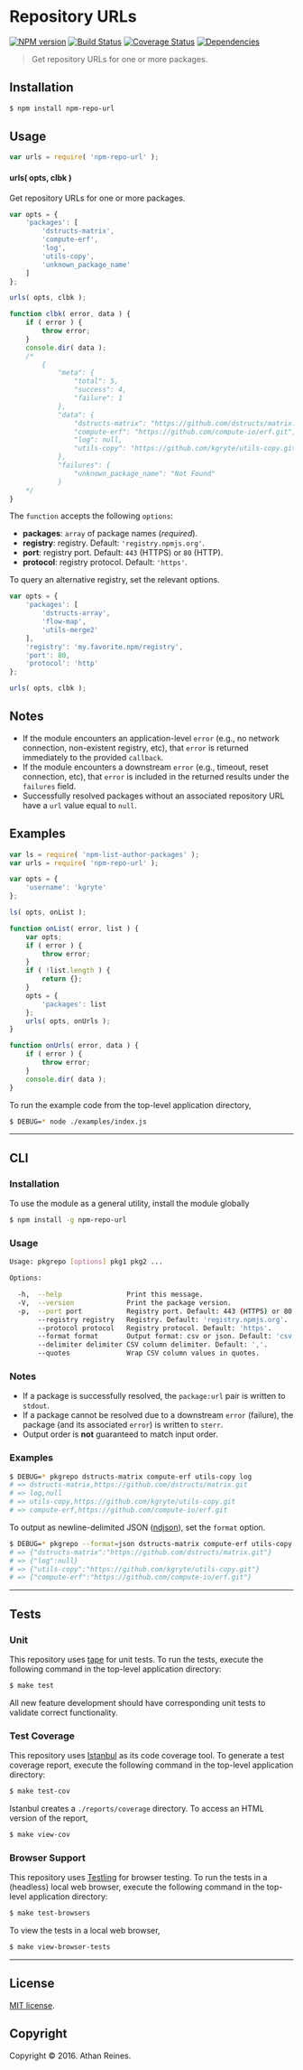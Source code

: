 Repository URLs
===
[![NPM version][npm-image]][npm-url] [![Build Status][build-image]][build-url] [![Coverage Status][coverage-image]][coverage-url] [![Dependencies][dependencies-image]][dependencies-url]

> Get repository URLs for one or more packages.


## Installation

``` bash
$ npm install npm-repo-url
```


## Usage

``` javascript
var urls = require( 'npm-repo-url' );
```

#### urls( opts, clbk )

Get repository URLs for one or more packages.

``` javascript
var opts = {
	'packages': [
		'dstructs-matrix',
		'compute-erf',
		'log',
		'utils-copy',
		'unknown_package_name'
	]	
};

urls( opts, clbk );

function clbk( error, data ) {
	if ( error ) {
		throw error;
	}
	console.dir( data );
	/*
		{
			"meta": {
				"total": 5,
				"success": 4,
				"failure": 1
			},
			"data": {
				"dstructs-matrix": "https://github.com/dstructs/matrix.git",
				"compute-erf": "https://github.com/compute-io/erf.git",
				"log": null,
				"utils-copy": "https://github.com/kgryte/utils-copy.git"
			},
			"failures": {
				"unknown_package_name": "Not Found"
			}
	*/
}
```

The `function` accepts the following `options`:

*	__packages__: `array` of package names (*required*).
*	__registry__: registry. Default: `'registry.npmjs.org'`.
*	__port__: registry port. Default: `443` (HTTPS) or `80` (HTTP).
* 	__protocol__: registry protocol. Default: `'https'`.

To query an alternative registry, set the relevant options.

``` javascript
var opts = {
	'packages': [
		'dstructs-array',
		'flow-map',
		'utils-merge2'
	],
	'registry': 'my.favorite.npm/registry',
	'port': 80,
	'protocol': 'http'
};

urls( opts, clbk );
```


## Notes

*	If the module encounters an application-level `error` (e.g., no network connection, non-existent registry, etc), that `error` is returned immediately to the provided `callback`.
*	If the module encounters a downstream `error` (e.g., timeout, reset connection, etc), that `error` is included in the returned results under the `failures` field.
*	Successfully resolved packages without an associated repository URL have a `url` value equal to `null`.


## Examples

``` javascript
var ls = require( 'npm-list-author-packages' );
var urls = require( 'npm-repo-url' );

var opts = {
	'username': 'kgryte'
};

ls( opts, onList );

function onList( error, list ) {
	var opts;
	if ( error ) {
		throw error;
	}
	if ( !list.length ) {
		return {};
	}
	opts = {
		'packages': list
	};
	urls( opts, onUrls );
}

function onUrls( error, data ) {
	if ( error ) {
		throw error;
	}
	console.dir( data );
}
```

To run the example code from the top-level application directory,

``` bash
$ DEBUG=* node ./examples/index.js
```


---
## CLI

### Installation

To use the module as a general utility, install the module globally

``` bash
$ npm install -g npm-repo-url
```


### Usage

``` bash
Usage: pkgrepo [options] pkg1 pkg2 ...

Options:

  -h,  --help                Print this message.
  -V,  --version             Print the package version.
  -p,  --port port           Registry port. Default: 443 (HTTPS) or 80 (HTTP).
       --registry registry   Registry. Default: 'registry.npmjs.org'.
       --protocol protocol   Registry protocol. Default: 'https'.
       --format format       Output format: csv or json. Default: 'csv'.
       --delimiter delimiter CSV column delimiter. Default: ','.
       --quotes              Wrap CSV column values in quotes.
```


### Notes

*	If a package is successfully resolved, the `package:url` pair is written to `stdout`.
*	If a package cannot be resolved due to a downstream `error` (failure), the package (and its associated `error`) is written to `sterr`.
*	Output order is __not__ guaranteed to match input order.


### Examples

``` bash
$ DEBUG=* pkgrepo dstructs-matrix compute-erf utils-copy log
# => dstructs-matrix,https://github.com/dstructs/matrix.git
# => log,null
# => utils-copy,https://github.com/kgryte/utils-copy.git
# => compute-erf,https://github.com/compute-io/erf.git
```

To output as newline-delimited JSON ([ndjson][ndjson]), set the `format` option.

``` bash
$ DEBUG=* pkgrepo --format=json dstructs-matrix compute-erf utils-copy log
# => {"dstructs-matrix":"https://github.com/dstructs/matrix.git"}
# => {"log":null}
# => {"utils-copy":"https://github.com/kgryte/utils-copy.git"}
# => {"compute-erf":"https://github.com/compute-io/erf.git"}
```


---
## Tests

### Unit

This repository uses [tape][tape] for unit tests. To run the tests, execute the following command in the top-level application directory:

``` bash
$ make test
```

All new feature development should have corresponding unit tests to validate correct functionality.


### Test Coverage

This repository uses [Istanbul][istanbul] as its code coverage tool. To generate a test coverage report, execute the following command in the top-level application directory:

``` bash
$ make test-cov
```

Istanbul creates a `./reports/coverage` directory. To access an HTML version of the report,

``` bash
$ make view-cov
```


### Browser Support

This repository uses [Testling][testling] for browser testing. To run the tests in a (headless) local web browser, execute the following command in the top-level application directory:

``` bash
$ make test-browsers
```

To view the tests in a local web browser,

``` bash
$ make view-browser-tests
```

<!-- [![browser support][browsers-image]][browsers-url] -->


---
## License

[MIT license](http://opensource.org/licenses/MIT).


## Copyright

Copyright &copy; 2016. Athan Reines.


[npm-image]: http://img.shields.io/npm/v/npm-repo-url.svg
[npm-url]: https://npmjs.org/package/npm-repo-url

[build-image]: http://img.shields.io/travis/kgryte/npm-repo-url/master.svg
[build-url]: https://travis-ci.org/kgryte/npm-repo-url

[coverage-image]: https://img.shields.io/codecov/c/github/kgryte/npm-repo-url/master.svg
[coverage-url]: https://codecov.io/github/kgryte/npm-repo-url?branch=master

[dependencies-image]: http://img.shields.io/david/kgryte/npm-repo-url.svg
[dependencies-url]: https://david-dm.org/kgryte/npm-repo-url

[dev-dependencies-image]: http://img.shields.io/david/dev/kgryte/npm-repo-url.svg
[dev-dependencies-url]: https://david-dm.org/dev/kgryte/npm-repo-url

[github-issues-image]: http://img.shields.io/github/issues/kgryte/npm-repo-url.svg
[github-issues-url]: https://github.com/kgryte/npm-repo-url/issues

[tape]: https://github.com/substack/tape
[istanbul]: https://github.com/gotwarlost/istanbul
[testling]: https://ci.testling.com

[csv]: https://en.wikipedia.org/wiki/Comma-separated_values
[ndjson]: https://github.com/ndjson/ndjson-spec
